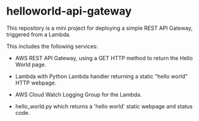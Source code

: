 # helloworld-api-gateway

This repository is a mini project for deploying a simple REST API Gateway, triggered from a Lambda. 

This includes the following services: 

- AWS REST API Gateway, using a GET HTTP method to return the Hello World page.

- Lambda with Python Lambda handler returning a static "hello world" HTTP webpage. 

- AWS Cloud Watch Logging Group for the Lambda. 

- hello_world.py which returns a 'hello world' static webpage and status code. 